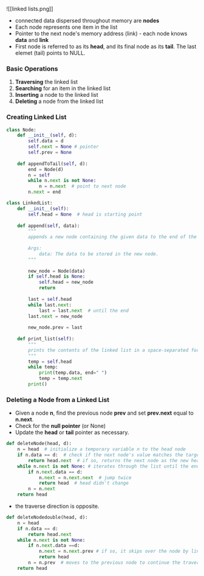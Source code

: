 ![[linked lists.png]]

* connected data dispersed throughout memory are **nodes**
* Each node represents one item in the list
* Pointer to the next node's memory address (link) - each node knows **data** and **link**
* First node is referred to as its **head**, and its final node as its **tail**. The last elemet (tail) points to NULL. 

### Basic Operations
1. **Traversing** the linked list
2. **Searching** for an item in the linked list
3. **Inserting** a node to the linked list
4. **Deleting** a node from the linked list

### Creating Linked List

```python
class Node:
	def __init__(self, d):
		self.data = d
		self.next = None # pointer
		self.prev = None
		
	def appendToTail(self, d):
		end = Node(d)
		n = self
		while n.next is not None:
			n = n.next  # point to next node
		n.next = end
```

```python
class LinkedList:
	def __init__(self):
		self.head = None  # head is starting point
		
	def append(self, data):
		"""
		appends a new node containing the given data to the end of the linked list
		
		Args:
			data: The data to be stored in the new node.
		"""
		
		new_node = Node(data)
		if self.head is None:
			self.head = new_node
			return
			
		last = self.head
		while last.next:
			last = last.next  # until the end
		last.next = new_node
		
		new_node.prev = last
	
	def print_list(self):
		"""
		prints the contents of the linked list in a space-separated format
		"""
		temp = self.head
		while temp:
			print(temp.data, end=" ")
			temp = temp.next
		print()
```

### Deleting a Node from a Linked List

- Given a node **n**, find the previous node **prev** and set **prev.next** equal to **n.next**.
- Check for the **null pointer** (or None)
- Update the **head** or **tail** pointer as necessary.

```python
def deleteNode(head, d):
	n = head  # initialize a temporary variable n to the head node
	if n.data == d:  # check if the next node's value matches the target value
		return head.next  # if so, returns the next node as the new head, effectively removing the first node.
	while n.next is not None: # iterates through the list until the end is reached
		if n.next.data == d:  
			n.next = n.next.next  # jump twice
			return head  # head didn't change
		n = n.next
	return head
```

- the traverse direction is opposite.

```python
def deleteNodedouble(head, d):
	n = head 
	if n.data == d:
		return head.next
	while n.next is not None:
		if n.next.data ==d:
			n.next = n.next.prev # if so, it skips over the node by linking the current node's next pointer to the node before the one being deleted
			return head
		n = n.prev  # moves to the previous node to continue the traversal
	return head
```